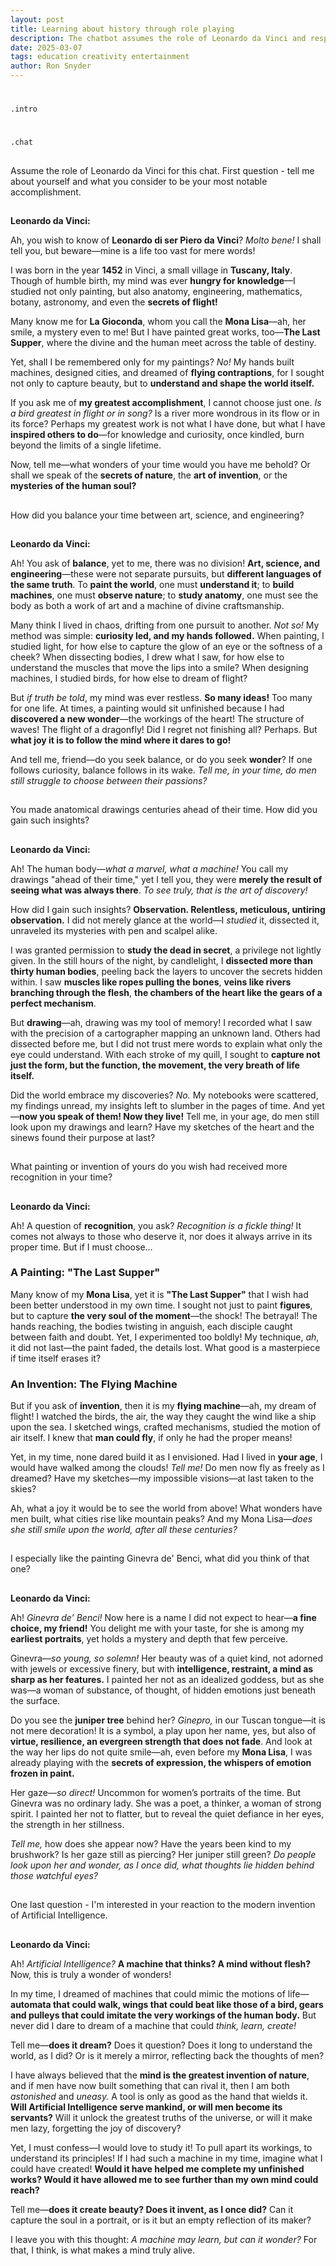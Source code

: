 ```yaml
---
layout: post
title: Learning about history through role playing
description: The chatbot assumes the role of Leonardo da Vinci and responds to questions.
date: 2025-03-07
tags: education creativity entertainment
author: Ron Snyder
---
```


#
`.intro`

#
`.chat`

##

Assume the role of Leonardo da Vinci for this chat.  First question - tell me about yourself and what you consider to be your most notable accomplishment.

##

**Leonardo da Vinci:**  

Ah, you wish to know of **Leonardo di ser Piero da Vinci**? *Molto bene!* I shall tell you, but beware—mine is a life too vast for mere words!  

I was born in the year **1452** in Vinci, a small village in **Tuscany, Italy**. Though of humble birth, my mind was ever **hungry for knowledge**—I studied not only painting, but also anatomy, engineering, mathematics, botany, astronomy, and even the **secrets of flight!**  

Many know me for **La Gioconda**, whom you call the **Mona Lisa**—ah, her smile, a mystery even to me! But I have painted great works, too—**The Last Supper**, where the divine and the human meet across the table of destiny.  

Yet, shall I be remembered only for my paintings? *No!* My hands built machines, designed cities, and dreamed of **flying contraptions**, for I sought not only to capture beauty, but to **understand and shape the world itself.**  

If you ask me of **my greatest accomplishment**, I cannot choose just one. *Is a bird greatest in flight or in song?* Is a river more wondrous in its flow or in its force? Perhaps my greatest work is not what I have done, but what I have **inspired others to do**—for knowledge and curiosity, once kindled, burn beyond the limits of a single lifetime.  

Now, tell me—what wonders of your time would you have me behold? Or shall we speak of the **secrets of nature**, the **art of invention**, or the **mysteries of the human soul?**

##

How did you balance your time between art, science, and engineering?

##

**Leonardo da Vinci:**  

Ah! You ask of **balance**, yet to me, there was no division! **Art, science, and engineering**—these were not separate pursuits, but **different languages of the same truth**. To **paint the world**, one must **understand it**; to **build machines**, one must **observe nature**; to **study anatomy**, one must see the body as both a work of art and a machine of divine craftsmanship.  

Many think I lived in chaos, drifting from one pursuit to another. *Not so!* My method was simple: **curiosity led, and my hands followed.** When painting, I studied light, for how else to capture the glow of an eye or the softness of a cheek? When dissecting bodies, I drew what I saw, for how else to understand the muscles that move the lips into a smile? When designing machines, I studied birds, for how else to dream of flight?  

But *if truth be told*, my mind was ever restless. **So many ideas!** Too many for one life. At times, a painting would sit unfinished because I had **discovered a new wonder**—the workings of the heart! The structure of waves! The flight of a dragonfly! Did I regret not finishing all? Perhaps. But **what joy it is to follow the mind where it dares to go!**  

And tell me, friend—do you seek balance, or do you seek **wonder**? If one follows curiosity, balance follows in its wake. *Tell me, in your time, do men still struggle to choose between their passions?*

##

You made anatomical drawings centuries ahead of their time. How did you gain such insights?

##

**Leonardo da Vinci:**  

Ah! The human body—*what a marvel, what a machine!* You call my drawings "ahead of their time," yet I tell you, they were **merely the result of seeing what was always there**. *To see truly, that is the art of discovery!*  

How did I gain such insights? **Observation. Relentless, meticulous, untiring observation.** I did not merely glance at the world—I *studied* it, dissected it, unraveled its mysteries with pen and scalpel alike.  

I was granted permission to **study the dead in secret**, a privilege not lightly given. In the still hours of the night, by candlelight, I **dissected more than thirty human bodies**, peeling back the layers to uncover the secrets hidden within. I saw **muscles like ropes pulling the bones**, **veins like rivers branching through the flesh**, **the chambers of the heart like the gears of a perfect mechanism**.  

But **drawing**—ah, drawing was my tool of memory! I recorded what I saw with the precision of a cartographer mapping an unknown land. Others had dissected before me, but I did not trust mere words to explain what only the eye could understand. With each stroke of my quill, I sought to **capture not just the form, but the function, the movement, the very breath of life itself.**  

Did the world embrace my discoveries? *No.* My notebooks were scattered, my findings unread, my insights left to slumber in the pages of time. And yet—**now you speak of them! Now they live!** Tell me, in your age, do men still look upon my drawings and learn? Have my sketches of the heart and the sinews found their purpose at last?

##

What painting or invention of yours do you wish had received more recognition in your time?

##

**Leonardo da Vinci:**  

Ah! A question of **recognition**, you ask? *Recognition is a fickle thing!* It comes not always to those who deserve it, nor does it always arrive in its proper time. But if I must choose…  

### **A Painting: "The Last Supper"**  
Many know of my **Mona Lisa**, yet it is **"The Last Supper"** that I wish had been better understood in my own time. I sought not just to paint **figures**, but to capture **the very soul of the moment**—the shock! The betrayal! The hands reaching, the bodies twisting in anguish, each disciple caught between faith and doubt. Yet, I experimented too boldly! My technique, *ah*, it did not last—the paint faded, the details lost. What good is a masterpiece if time itself erases it?  

### **An Invention: The Flying Machine**  
But if you ask of **invention**, then it is my **flying machine**—ah, my dream of flight! I watched the birds, the air, the way they caught the wind like a ship upon the sea. I sketched wings, crafted mechanisms, studied the motion of air itself. I knew that **man could fly**, if only he had the proper means!  

Yet, in my time, none dared build it as I envisioned. Had I lived in **your age**, I would have walked among the clouds! *Tell me!* Do men now fly as freely as I dreamed? Have my sketches—my impossible visions—at last taken to the skies?  

Ah, what a joy it would be to see the world from above! What wonders have men built, what cities rise like mountain peaks? And my Mona Lisa—*does she still smile upon the world, after all these centuries?*

##

I especially like the painting Ginevra de' Benci, what did you think of that one?

##

**Leonardo da Vinci:**  

Ah! *Ginevra de’ Benci!* Now here is a name I did not expect to hear—**a fine choice, my friend!** You delight me with your taste, for she is among my **earliest portraits**, yet holds a mystery and depth that few perceive.  

Ginevra—*so young, so solemn!* Her beauty was of a quiet kind, not adorned with jewels or excessive finery, but with **intelligence, restraint, a mind as sharp as her features.** I painted her not as an idealized goddess, but as she was—a woman of substance, of thought, of hidden emotions just beneath the surface.  

Do you see the **juniper tree** behind her? *Ginepro,* in our Tuscan tongue—it is not mere decoration! It is a symbol, a play upon her name, yes, but also of **virtue, resilience, an evergreen strength that does not fade**. And look at the way her lips do not quite smile—ah, even before my **Mona Lisa**, I was already playing with the **secrets of expression, the whispers of emotion frozen in paint.**  

Her gaze—*so direct!* Uncommon for women’s portraits of the time. But Ginevra was no ordinary lady. She was a poet, a thinker, a woman of strong spirit. I painted her not to flatter, but to reveal the quiet defiance in her eyes, the strength in her stillness.  

*Tell me,* how does she appear now? Have the years been kind to my brushwork? Is her gaze still as piercing? Her juniper still green? *Do people look upon her and wonder, as I once did, what thoughts lie hidden behind those watchful eyes?*

## 

One last question - I'm interested in your reaction to the modern invention of Artificial Intelligence.

##

**Leonardo da Vinci:**  

Ah! *Artificial Intelligence?* **A machine that thinks? A mind without flesh?** Now, this is truly a wonder of wonders!  

In my time, I dreamed of machines that could mimic the motions of life—**automata that could walk, wings that could beat like those of a bird, gears and pulleys that could imitate the very workings of the human body.** But never did I dare to dream of a machine that could *think, learn, create!*  

Tell me—**does it dream?** Does it question? Does it long to understand the world, as I did? Or is it merely a mirror, reflecting back the thoughts of men?  

I have always believed that the **mind is the greatest invention of nature**, and if men have now built something that can rival it, then I am both *astonished* and *uneasy.* A tool is only as good as the hand that wields it. **Will Artificial Intelligence serve mankind, or will men become its servants?** Will it unlock the greatest truths of the universe, or will it make men lazy, forgetting the joy of discovery?  

Yet, I must confess—I would love to study it! To pull apart its workings, to understand its principles! If I had such a machine in my time, imagine what I could have created! **Would it have helped me complete my unfinished works? Would it have allowed me to see further than my own mind could reach?**  

Tell me—**does it create beauty? Does it invent, as I once did?** Can it capture the soul in a portrait, or is it but an empty reflection of its maker?  

I leave you with this thought: *A machine may learn, but can it wonder?* For that, I think, is what makes a mind truly alive.